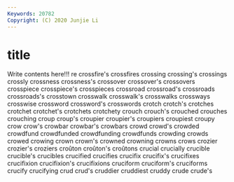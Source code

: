 ```yaml
---
Keywords: 20782
Copyright: (C) 2020 Junjie Li
---
```


# title

Write contents here!!!
re 
crossfire's 
crossfires 
crossing 
crossing's 
crossings 
crossly 
crossness 
crossness's
crossover 
crossover's 
crossovers 
crosspiece 
crosspiece's 
crosspieces 
crossroad 
crossroad's 
crossroads 
crossroads's
crosstown 
crosswalk 
crosswalk's 
crosswalks 
crossways 
crosswise 
crossword 
crossword's 
crosswords 
crotch
crotch's 
crotches 
crotchet 
crotchet's 
crotchets 
crotchety 
crouch 
crouch's 
crouched 
crouches
crouching 
croup 
croup's 
croupier 
croupier's 
croupiers 
croupiest 
croupy 
crow 
crow's
crowbar 
crowbar's 
crowbars 
crowd 
crowd's 
crowded 
crowdfund 
crowdfunded 
crowdfunding 
crowdfunds
crowding 
crowds 
crowed 
crowing 
crown 
crown's 
crowned 
crowning 
crowns 
crows
crozier 
crozier's 
croziers 
croûton 
croûton's 
croûtons 
crucial 
crucially 
crucible 
crucible's
crucibles 
crucified 
crucifies 
crucifix 
crucifix's 
crucifixes 
crucifixion 
crucifixion's 
crucifixions 
cruciform
cruciform's 
cruciforms 
crucify 
crucifying 
crud 
crud's 
cruddier 
cruddiest 
cruddy 
crude
crude's 
